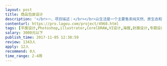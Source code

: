 ```yaml
---                
layout: post       
title: 商品包装设计           
description: '</br>一、项目描述：</br></br>尛生活是一个主要售卖纯天然、原生态和无添加的优质商品的电商品牌，商品主要包含白胡椒、海产品、椰子油、绿茶和蜂蜜等海南特产。</br></br>品牌定位：高端；产品定位：精品。</br></br>二、主要工作：</br></br>1、设计尛生活品牌文字 LOGO；</br>2、定义、输出包装主元素和主风格，包装风格以简约、创意为主；</br>3、设计商品的内、外包装，输出可印刷成果；</br>4、设计商品详情。</br></br>三、可参考产品：</br></br>1、网易严选的商品包装</br>2、关茶的商品包装</br>3、乐纯的商品包装</br></br>四、人员要求：</br></br>1、有较强的设计能力、一定的包装设计经验和创意；</br>2、良好的沟通能力和契约精神；</br>3、对自己的作品有严苛的要求，直到双方都满意为止。</br>'     
contenturl: https://pro.lagou.com/project/4968.html      
tags: [平面设计,Photoshop,illustrator,CorelDRAW,VI设计,海报,封面设计,专题设计,形象设计]            
salary: 3000元以下          
publish_time: 2017-11-05 12:38:59         
review: 1343人                   
apply: 12人                   
recommend: 0人                   
time_range: 2-4周              
---                 
```

